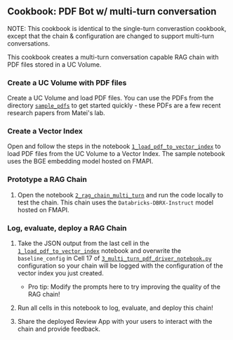## Cookbook: PDF Bot w/ multi-turn conversation

NOTE: This cookbook is identical to the single-turn converastion cookbook, except that the chain & configuration are changed to support multi-turn conversations.

This cookbook creates a multi-turn conversation capable RAG chain with PDF files stored in a UC Volume.  

### Create a UC Volume with PDF files

Create a UC Volume and load PDF files.  You can use the PDFs from the directory [`sample_pdfs`](../sample_pdfs/) to get started quickly - these PDFs are a few recent research papers from Matei's lab.

### Create a Vector Index

Open and follow the steps in the notebook [`1_load_pdf_to_vector_index`](1_load_pdf_to_vector_index.py) to load PDF files from the UC Volume to a Vector Index.  The sample notebook uses the BGE embedding model hosted on FMAPI.

### Prototype a RAG Chain

1. Open the notebook [`2_rag_chain_multi_turn`](2_rag_chain_multi_turn.py) and run the code locally to test the chain.  This chain uses the `Databricks-DBRX-Instruct` model hosted on FMAPI.

### Log, evaluate, deploy a RAG Chain

1. Take the JSON output from the last cell in the [`1_load_pdf_to_vector_index`](1_load_pdf_to_vector_index.py) notebook and overwrite the `baseline_config` in Cell 17 of [`3_multi_turn_pdf_driver_notebook.py`](3_multi_turn_pdf_driver_notebook.py) configuration so your chain will be logged with the configuration of the vector index you just created.

    - Pro tip: Modify the prompts here to try improving the quality of the RAG chain!

2. Run all cells in this notebook to log, evaluate, and deploy this chain!

3. Share the deployed Review App with your users to interact with the chain and provide feedback.